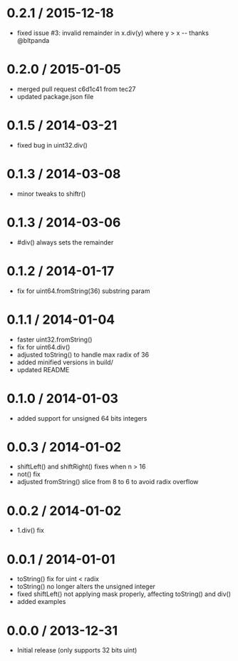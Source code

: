 0.2.1 / 2015-12-18
==================

* fixed issue #3: invalid remainder in x.div(y) where y > x -- thanks @bltpanda

0.2.0 / 2015-01-05
==================

* merged pull request c6d1c41 from tec27
* updated package.json file

0.1.5 / 2014-03-21
==================

* fixed bug in uint32.div()

0.1.3 / 2014-03-08
==================

* minor tweaks to shiftr()

0.1.3 / 2014-03-06
==================

* #div() always sets the remainder

0.1.2 / 2014-01-17
==================

* fix for uint64.fromString(36) substring param

0.1.1 / 2014-01-04
==================

* faster uint32.fromString()
* fix for uint64.div()
* adjusted toString() to handle max radix of 36
* added minified versions in build/
* updated README

0.1.0 / 2014-01-03
==================

* added support for unsigned 64 bits integers

0.0.3 / 2014-01-02
==================

* shiftLeft() and shiftRight() fixes when n > 16
* not() fix
* adjusted fromString() slice from 8 to 6 to avoid radix overflow

0.0.2 / 2014-01-02
==================

* 1.div() fix

0.0.1 / 2014-01-01
==================

* toString() fix for uint < radix
* toString() no longer alters the unsigned integer
* fixed shiftLeft() not applying mask properly, affecting toString() and div()
* added examples

0.0.0 / 2013-12-31
==================

* Initial release (only supports 32 bits uint)
